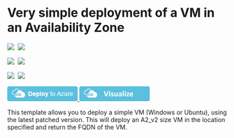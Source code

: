 # Very simple deployment of a VM in an Availability Zone

<IMG SRC="https://azurequickstartsservice.blob.core.windows.net/badges/101-vm-simple-zones/PublicLastTestDate.svg" />&nbsp;
<IMG SRC="https://azurequickstartsservice.blob.core.windows.net/badges/101-vm-simple-zones/PublicDeployment.svg" />&nbsp;

<IMG SRC="https://azurequickstartsservice.blob.core.windows.net/badges/101-vm-simple-zones/FairfaxLastTestDate.svg" />&nbsp;
<IMG SRC="https://azurequickstartsservice.blob.core.windows.net/badges/101-vm-simple-zones/FairfaxDeployment.svg" />&nbsp;

<IMG SRC="https://azurequickstartsservice.blob.core.windows.net/badges/101-vm-simple-zones/BestPracticeResult.svg" />&nbsp;
<IMG SRC="https://azurequickstartsservice.blob.core.windows.net/badges/101-vm-simple-zones/CredScanResult.svg" />&nbsp;

<a href="https://portal.azure.com/#create/Microsoft.Template/uri/https%3A%2F%2Fraw.githubusercontent.com%2FAzure%2Fazure-quickstart-templates%2Fmaster%2F101-vm-simple-zones%2Fazuredeploy.json" target="_blank">
    <img src="https://raw.githubusercontent.com/Azure/azure-quickstart-templates/master/1-CONTRIBUTION-GUIDE/images/deploytoazure.png"/>
</a>
<a href="http://armviz.io/#/?load=https%3A%2F%2Fraw.githubusercontent.com%2FAzure%2Fazure-quickstart-templates%2Fmaster%2F101-vm-simple-zones%2Fazuredeploy.json" target="_blank">
    <img src="https://raw.githubusercontent.com/Azure/azure-quickstart-templates/master/1-CONTRIBUTION-GUIDE/images/visualizebutton.png"/>
</a>

This template allows you to deploy a simple VM (Windows or Ubuntu), using the latest patched version. This will deploy an A2_v2 size VM in the location specified and return the FQDN of the VM.

